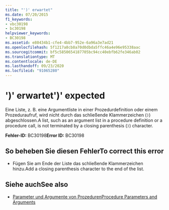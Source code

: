 ```yaml
---
title: "')' erwartet"
ms.date: 07/20/2015
f1_keywords:
- vbc30198
- bc30198
helpviewer_keywords:
- BC30198
ms.assetid: e80434b1-cfe4-4bb7-952e-6a96a3e7ad21
ms.openlocfilehash: 5f1217a8cb8a70d0dbda5ffc46a4e96e95338aac
ms.sourcegitcommit: bf5c5850654187705bc94cc40ebfb62fe346ab02
ms.translationtype: MT
ms.contentlocale: de-DE
ms.lasthandoff: 09/23/2020
ms.locfileid: "91065280"
---
```

# <a name="-expected"></a><span data-ttu-id="19632-102">')' erwartet</span><span class="sxs-lookup"><span data-stu-id="19632-102">')' expected</span></span>

<span data-ttu-id="19632-103">Eine Liste, z. B. eine Argumentliste in einer Prozedurdefinition oder einem Prozeduraufruf, wird nicht durch das schließende Klammerzeichen (`)`) abgeschlossen.</span><span class="sxs-lookup"><span data-stu-id="19632-103">A list, such as an argument list in a procedure definition or a procedure call, is not terminated by a closing parenthesis (`)`) character.</span></span>  
  
 <span data-ttu-id="19632-104">**Fehler-ID:** BC30198</span><span class="sxs-lookup"><span data-stu-id="19632-104">**Error ID:** BC30198</span></span>  
  
## <a name="to-correct-this-error"></a><span data-ttu-id="19632-105">So beheben Sie diesen Fehler</span><span class="sxs-lookup"><span data-stu-id="19632-105">To correct this error</span></span>  
  
- <span data-ttu-id="19632-106">Fügen Sie am Ende der Liste das schließende Klammerzeichen hinzu.</span><span class="sxs-lookup"><span data-stu-id="19632-106">Add a closing parenthesis character to the end of the list.</span></span>  
  
## <a name="see-also"></a><span data-ttu-id="19632-107">Siehe auch</span><span class="sxs-lookup"><span data-stu-id="19632-107">See also</span></span>

- [<span data-ttu-id="19632-108">Parameter und Argumente von Prozeduren</span><span class="sxs-lookup"><span data-stu-id="19632-108">Procedure Parameters and Arguments</span></span>](../programming-guide/language-features/procedures/procedure-parameters-and-arguments.md)
